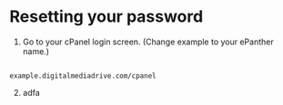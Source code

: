 # Resetting your password

1. Go to your cPanel login screen. (Change example to your ePanther name.)
<pre><code>
example.digitalmediadrive.com/cpanel
</code></pre>
2. adfa
